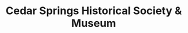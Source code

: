 ---
layout: repo
title: "Cedar Springs Historical Society & Museum"
id: 3863
permalink: repos/3863/
---